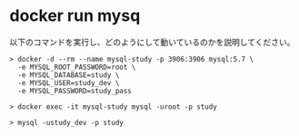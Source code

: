# docker run mysq

以下のコマンドを実行し、どのようにして動いているのかを説明してください。

```console
> docker -d --rm --name mysql-study -p 3906:3906 mysql:5.7 \
  -e MYSQL_ROOT_PASSWORD=root \
  -e MYSQL_DATABASE=study \
  -e MYSQL_USER=study_dev \
  -e MYSQL_PASSWORD=study_pass
```

```console
> docker exec -it mysql-study mysql -uroot -p study
```

```consoleo
> mysql -ustudy_dev -p study
```
